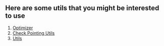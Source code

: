 ## Here are some utils that you might be interested to use

1. [Optimizer](https://erfanzar.github.io/FJUtils/Optimizers)
2. [Check Pointing Utils](https://erfanzar.github.io/FJUtils/CheckPointing)
3. [Utils](https://erfanzar.github.io/FJUtils/Utils)